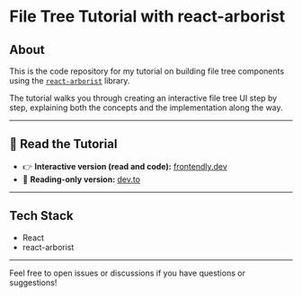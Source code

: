 # File Tree Tutorial with react-arborist

## About

This is the code repository for my tutorial on building file tree components using the [`react-arborist`](https://github.com/brimdata/react-arborist) library.

The tutorial walks you through creating an interactive file tree UI step by step, explaining both the concepts and the implementation along the way.

---

## 📘 Read the Tutorial

- 👉 **Interactive version (read and code):** [frontendly.dev](https://frontendly.dev/ihor-filippov-ps9d/react-arborist-tutorial-bk2d/getting-started)
- 📖 **Reading-only version:** [dev.to](https://dev.to/igorfilippov3/build-tree-view-with-react-arborist-part-1-b5l)

---

## Tech Stack

- React
- react-arborist

---

Feel free to open issues or discussions if you have questions or suggestions!
